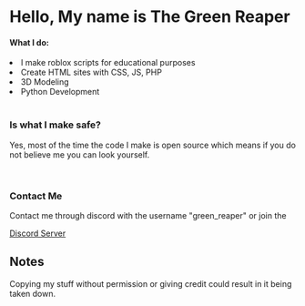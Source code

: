 <h1> Hello, My name is The Green Reaper</h1>

<h4> What I do:</h3>
<li>I make roblox scripts for educational purposes</li>
<li>Create HTML sites with CSS, JS, PHP</li>
<li>3D Modeling</li>
<li> Python Development</li>
<br>
<h3> Is what I make safe? </h3>
<p> Yes, most of the time the code I make is open source which means if you do not believe me you can look yourself.</p>
<br>
<h3> Contact Me</h3>
<p> Contact me through discord with the username "green_reaper" or join the </p> <a href="https://discord.gg/4Y6zZRQ5"> Discord Server</a>
<br>
<h2> Notes</h2>
<p> Copying my stuff without permission or giving credit could result in it being taken down.</p>
